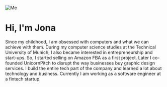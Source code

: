 
![Me](profile.png)


# Hi, I'm Jona


Since my childhood, I am obsessed with computers and what we can achieve with them. During my computer science studies at the Technical University of Munich, I also became interested in entrepreneurship and start-ups. So, I started selling on Amazon FBA as a first project. Later I co-founded UnicornPitch to disrupt the way businesses buy graphic design services. I build the entire tech part of the company and learned a lot about technology and business. Currently I am working as a software engineer at a fintech startup.
